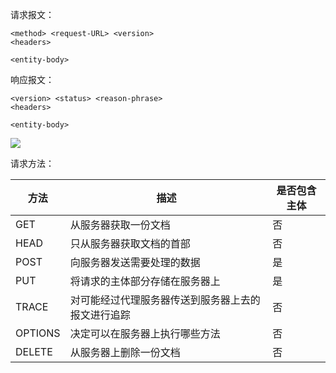 请求报文：

```
<method> <request-URL> <version> 
<headers> 

<entity-body>
```

响应报文：

```
<version> <status> <reason-phrase>
<headers> 

<entity-body>
```

![](http://testduan.oss-cn-beijing.aliyuncs.com/blog-img/%E6%8A%A5%E6%96%87%E7%BB%93%E6%9E%84.jpg)

请求方法：

| 方法    | 描述                                               | 是否包含主体 |
| ------- | -------------------------------------------------- | ------------ |
| GET     | 从服务器获取一份文档                               | 否           |
| HEAD    | 只从服务器获取文档的首部                           | 否           |
| POST    | 向服务器发送需要处理的数据                         | 是           |
| PUT     | 将请求的主体部分存储在服务器上                     | 是           |
| TRACE   | 对可能经过代理服务器传送到服务器上去的报文进行追踪 | 否           |
| OPTIONS | 决定可以在服务器上执行哪些方法                     | 否           |
| DELETE  | 从服务器上删除一份文档                             | 否           |



